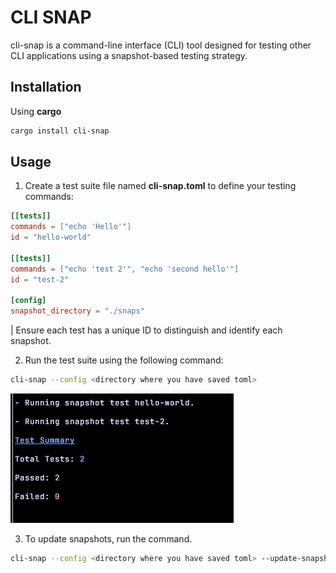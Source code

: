 # CLI SNAP

cli-snap is a command-line interface (CLI) tool designed for testing other CLI applications using a snapshot-based testing strategy.

## Installation

Using **cargo**

```bash
cargo install cli-snap
```

## Usage

1. Create a test suite file named **cli-snap.toml** to define your testing commands:

```toml
[[tests]]
commands = ["echo 'Hello'"]
id = "hello-world"

[[tests]]
commands = ["echo 'test 2'", "echo 'second hello'"]
id = "test-2"

[config]
snapshot_directory = "./snaps"
```

| Ensure each test has a unique ID to distinguish and identify each snapshot.

2. Run the test suite using the following command:

```bash
cli-snap --config <directory where you have saved toml>
```

![output image](./docs/output.png)

3. To update snapshots, run the command.

```bash
cli-snap --config <directory where you have saved toml> --update-snapshot
```
